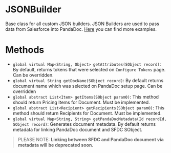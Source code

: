 # JSONBuilder

Base class for all custom JSON builders. JSON Builders are used to pass data from Salesforce into PandaDoc. [Here](../README.md#custom-json-builder-examples) you can find more examples.

# Methods
- `global virtual Map<String, Object> getAttributes(SObject record)`: By default, returns tokens that were selected on `Configure Tokens` page. Can be overridden.
- `global virtual String getDocName(SObject record)`: By default returns document name which was selected on PandaDoc setup page. Can be overridden
- `global abstract List<Item> getItems(SObject param0)`: This method should return Pricing Items for Document. Must be implemented.
- `global abstract List<Recipient> getRecipients(SObject param0)`: This method should return Recipients for Document. Must be implemented. 
- `global virtual Map<String, String> getPandaDocMetadata(Id recordId, SObject record)`: Generates document metadata. By default returns metadata for linking PandaDoc document and SFDC SObject.
> PLEASE NOTE: **Linking between SFDC and PandaDoc document via metadata will be deprecated soon.**
